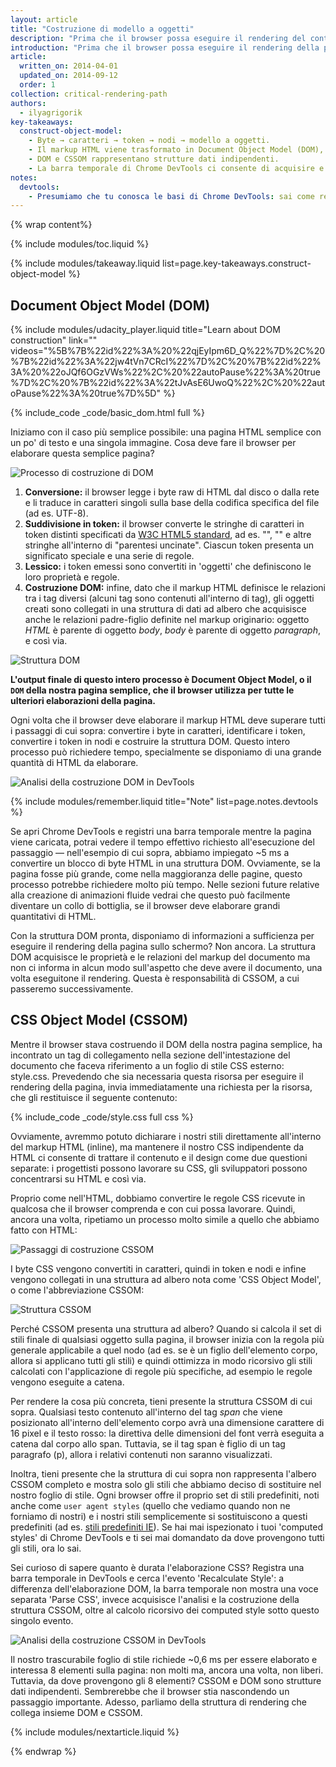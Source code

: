 ```yaml
---
layout: article
title: "Costruzione di modello a oggetti"
description: "Prima che il browser possa eseguire il rendering del contenuto sullo schermo, deve costruire le strutture DOM e CSSOM. Di conseguenza, dobbiamo assicurarci di fornire al browser sia HTML che CSS nel più breve tempo possibile."
introduction: "Prima che il browser possa eseguire il rendering della pagina, deve costruire le strutture DOM e CSSOM. Di conseguenza, dobbiamo assicurarci di fornire al browser sia HTML che CSS nel più breve tempo possibile."
article:
  written_on: 2014-04-01
  updated_on: 2014-09-12
  order: 1
collection: critical-rendering-path
authors:
  - ilyagrigorik
key-takeaways:
  construct-object-model:
    - Byte → caratteri → token → nodi → modello a oggetti.
    - Il markup HTML viene trasformato in Document Object Model (DOM), il markup CSS invece in un CSS Object Model (CSSOM).
    - DOM e CSSOM rappresentano strutture dati indipendenti.
    - La barra temporale di Chrome DevTools ci consente di acquisire e ispezionare i costi di costruzione ed elaborazione di DOM e CSSOM.
notes:
  devtools:
    - Presumiamo che tu conosca le basi di Chrome DevTools: sai come registrare una sequenza di rete o come registrare una barra temporale. Se ti serve un rapido ripasso, dai uno sguardo alla <a href="https://developer.chrome.com/devtools">documentazione di Chrome DevTools</a>, oppure, se non conosci bene DevTools, ti consigliamo di seguire il corso Codeschool <a href="http://discover-devtools.codeschool.com/">Discover DevTools</a>.
---
```

{% wrap content%}

<style>
  img, video, object {
    max-width: 100%;
  }

  img.center {
    display: block;
    margin-left: auto;
    margin-right: auto;
  }
</style>

{% include modules/toc.liquid %}

{% include modules/takeaway.liquid list=page.key-takeaways.construct-object-model %}

## Document Object Model (DOM)

{% include modules/udacity_player.liquid title="Learn about DOM construction" link="" videos="%5B%7B%22id%22%3A%20%22qjEyIpm6D_Q%22%7D%2C%20%7B%22id%22%3A%22jw4tVn7CRcI%22%7D%2C%20%7B%22id%22%3A%20%22oJQf6OGzVWs%22%2C%20%22autoPause%22%3A%20true%7D%2C%20%7B%22id%22%3A%22tJvAsE6UwoQ%22%2C%20%22autoPause%22%3A%20true%7D%5D" %}

{% include_code _code/basic_dom.html full %}

Iniziamo con il caso più semplice possibile: una pagina HTML semplice con un po' di testo e una singola immagine. Cosa deve fare il browser per elaborare questa semplice pagina?

<img src="images/full-process.png" alt="Processo di costruzione di DOM">

1. **Conversione:** il browser legge i byte raw di HTML dal disco o dalla rete e li traduce in caratteri singoli sulla base della codifica specifica del file (ad es. UTF-8).
1. **Suddivisione in token:** il browser converte le stringhe di caratteri in token distinti specificati da [W3C HTML5 standard](http://www.w3.org/TR/html5/), ad es. "<html>", "<body>" e altre stringhe all'interno di "parentesi uncinate". Ciascun token presenta un significato speciale e una serie di regole.
1. **Lessico:** i token emessi sono convertiti in 'oggetti' che definiscono le loro proprietà e regole.
1. **Costruzione DOM:** infine, dato che il markup HTML definisce le relazioni tra i tag diversi (alcuni tag sono contenuti all'interno di tag), gli oggetti creati sono collegati in una struttura di dati ad albero che acquisisce anche le relazioni padre-figlio definite nel markup originario: oggetto _HTML_ è parente di oggetto _body_, _body_ è parente di oggetto _paragraph_, e così via.

<img src="images/dom-tree.png" class="center" alt="Struttura DOM">

**L'output finale di questo intero processo è Document Object Model, o il `DOM` della nostra pagina semplice, che il browser utilizza per tutte le ulteriori elaborazioni della pagina.**

Ogni volta che il browser deve elaborare il markup HTML deve superare tutti i passaggi di cui sopra: convertire i byte in caratteri, identificare i token, convertire i token in nodi e costruire la struttura DOM. Questo intero processo può richiedere tempo, specialmente se disponiamo di una grande quantità di HTML da elaborare.

<img src="images/dom-timeline.png" class="center" alt="Analisi della costruzione DOM in DevTools">

{% include modules/remember.liquid title="Note" list=page.notes.devtools %}

Se apri Chrome DevTools e registri una barra temporale mentre la pagina viene caricata, potrai vedere il tempo effettivo richiesto all'esecuzione del passaggio &mdash; nell'esempio di cui sopra, abbiamo impiegato ~5 ms a convertire un blocco di byte HTML in una struttura DOM. Ovviamente, se la pagina fosse più grande, come nella maggioranza delle pagine, questo processo potrebbe richiedere molto più tempo. Nelle sezioni future relative alla creazione di animazioni fluide vedrai che questo può facilmente diventare un collo di bottiglia, se il browser deve elaborare grandi quantitativi di HTML.

Con la struttura DOM pronta, disponiamo di informazioni a sufficienza per eseguire il rendering della pagina sullo schermo? Non ancora. La struttura DOM acquisisce le proprietà e le relazioni del markup del documento ma non ci informa in alcun modo sull'aspetto che deve avere il documento, una volta eseguitone il rendering. Questa è responsabilità di CSSOM, a cui passeremo successivamente.

## CSS Object Model (CSSOM)

Mentre il browser stava costruendo il DOM della nostra pagina semplice, ha incontrato un tag di collegamento nella sezione dell'intestazione del documento che faceva riferimento a un foglio di stile CSS esterno: style.css. Prevedendo che sia necessaria questa risorsa per eseguire il rendering della pagina, invia immediatamente una richiesta per la risorsa, che gli restituisce il seguente contenuto:

{% include_code _code/style.css full css %}

Ovviamente, avremmo potuto dichiarare i nostri stili direttamente all'interno del markup HTML (inline), ma mantenere il nostro CSS indipendente da HTML ci consente di trattare il contenuto e il design come due questioni separate: i progettisti possono lavorare su CSS, gli sviluppatori possono concentrarsi su HTML e così via.

Proprio come nell'HTML, dobbiamo convertire le regole CSS ricevute in qualcosa che il browser comprenda e con cui possa lavorare. Quindi, ancora una volta, ripetiamo un processo molto simile a quello che abbiamo fatto con HTML:

<img src="images/cssom-construction.png" class="center" alt="Passaggi di costruzione CSSOM">

I byte CSS vengono convertiti in caratteri, quindi in token e nodi e infine vengono collegati in una struttura ad albero nota come 'CSS Object Model', o come l'abbreviazione CSSOM:

<img src="images/cssom-tree.png" class="center" alt="Struttura CSSOM">

Perché CSSOM presenta una struttura ad albero? Quando si calcola il set di stili finale di qualsiasi oggetto sulla pagina, il browser inizia con la regola più generale applicabile a quel nodo (ad es. se è un figlio dell'elemento corpo, allora si applicano tutti gli stili) e quindi ottimizza in modo ricorsivo gli stili calcolati con l'applicazione di regole più specifiche, ad esempio le regole vengono eseguite a catena.

Per rendere la cosa più concreta, tieni presente la struttura CSSOM di cui sopra. Qualsiasi testo contenuto all'interno del tag _span_ che viene posizionato all'interno dell'elemento corpo avrà una dimensione carattere di 16 pixel e il testo rosso: la direttiva delle dimensioni del font verrà eseguita a catena dal corpo allo span. Tuttavia, se il tag span è figlio di un tag paragrafo (p), allora i relativi contenuti non saranno visualizzati.

Inoltra, tieni presente che la struttura di cui sopra non rappresenta l'albero CSSOM completo e mostra solo gli stili che abbiamo deciso di sostituire nel nostro foglio di stile. Ogni browser offre il proprio set di stili predefiniti, noti anche come `user agent styles` (quello che vediamo quando non ne forniamo di nostri) e i nostri stili semplicemente si sostituiscono a questi predefiniti (ad es. [stili predefiniti IE](http://www.iecss.com/)). Se hai mai ispezionato i tuoi 'computed styles' di Chrome DevTools e ti sei mai domandato da dove provengono tutti gli stili, ora lo sai.

Sei curioso di sapere quanto è durata l'elaborazione CSS? Registra una barra temporale in DevTools e cerca l'evento 'Recalculate Style': a differenza dell'elaborazione DOM, la barra temporale non mostra una voce separata 'Parse CSS', invece acquisisce l'analisi e la costruzione della struttura CSSOM, oltre al calcolo ricorsivo dei computed style sotto questo singolo evento.

<img src="images/cssom-timeline.png" class="center" alt="Analisi della costruzione CSSOM in DevTools">

Il nostro trascurabile foglio di stile richiede ~0,6 ms per essere elaborato e interessa 8 elementi sulla pagina: non molti ma, ancora una volta, non liberi. Tuttavia, da dove provengono gli 8 elementi? CSSOM e DOM sono strutture dati indipendenti. Sembrerebbe che il browser stia nascondendo un passaggio importante. Adesso, parliamo della struttura di rendering che collega insieme DOM e CSSOM.

{% include modules/nextarticle.liquid %}

{% endwrap %}


